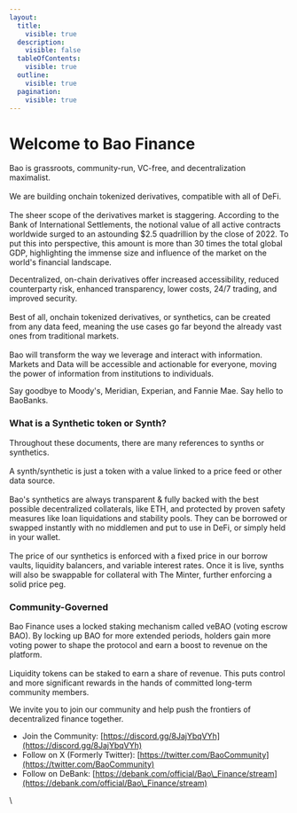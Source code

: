 ```yaml
---
layout:
  title:
    visible: true
  description:
    visible: false
  tableOfContents:
    visible: true
  outline:
    visible: true
  pagination:
    visible: true
---
```


# Welcome to Bao Finance

Bao is grassroots, community-run, VC-free, and decentralization maximalist. \
\
We are building onchain tokenized derivatives, compatible with all of DeFi.\
\
The sheer scope of the derivatives market is staggering. According to the Bank of International Settlements, the notional value of all active contracts worldwide surged to an astounding $2.5 quadrillion by the close of 2022. To put this into perspective, this amount is more than 30 times the total global GDP, highlighting the immense size and influence of the market on the world's financial landscape.

Decentralized, on-chain derivatives offer increased accessibility, reduced counterparty risk, enhanced transparency, lower costs, 24/7 trading, and improved security.\
\
Best of all, onchain tokenized derivatives, or synthetics, can be created from any data feed, meaning the use cases go far beyond the already vast ones from traditional markets. \
\
Bao will transform the way we leverage and interact with information. Markets and Data will be accessible and actionable for everyone, moving the power of information from institutions to individuals.

Say goodbye to Moody's, Meridian, Experian, and Fannie Mae. Say hello to BaoBanks.

### What is a **Synthetic token** or **Synth?**

Throughout these documents, there are many references to synths or synthetics. \
\
A synth/synthetic is just a token with a value linked to a price feed or other data source.\
\
Bao's synthetics are always transparent & fully backed with the best possible decentralized collaterals, like ETH, and protected by proven safety measures like loan liquidations and stability pools. They can be borrowed or swapped instantly with no middlemen and put to use in DeFi, or simply held in your wallet.\
\
The price of our synthetics is enforced with a fixed price in our borrow vaults, liquidity balancers, and variable interest rates. Once it is live, synths will also be swappable for collateral with The Minter, further enforcing a solid price peg.

### **Community-Governed**

Bao Finance uses a locked staking mechanism called veBAO (voting escrow BAO). By locking up BAO for more extended periods, holders gain more voting power to shape the protocol and earn a boost to revenue on the platform. \
\
Liquidity tokens can be staked to earn a share of revenue. This puts control and more significant rewards in the hands of committed long-term community members.

We invite you to join our community and help push the frontiers of decentralized finance together.

* Join the Community: [https://discord.gg/8JajYbqVYh](https://discord.gg/8JajYbqVYh)
* Follow on X (Formerly Twitter): [https://twitter.com/BaoCommunity](https://twitter.com/BaoCommunity)
* Follow on DeBank: [https://debank.com/official/Bao\_Finance/stream](https://debank.com/official/Bao\_Finance/stream)





\
